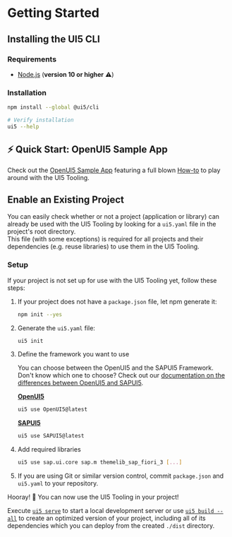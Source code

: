 # Getting Started
## Installing the UI5 CLI
### Requirements
- [Node.js](https://nodejs.org/) (**version 10 or higher** ⚠️)

### Installation
```sh
npm install --global @ui5/cli

# Verify installation
ui5 --help
```

## ⚡️ Quick Start: OpenUI5 Sample App
Check out the [OpenUI5 Sample App](https://github.com/SAP/openui5-sample-app) featuring a full blown [How-to](https://github.com/SAP/openui5-sample-app/#openui5-sample-app) to play around with the UI5 Tooling.

## Enable an Existing Project
You can easily check whether or not a project (application or library) can already be used with the UI5 Tooling by looking for a `ui5.yaml` file in the project's root directory.  
This file (with some exceptions) is required for all projects and their dependencies (e.g. reuse libraries) to use them in the UI5 Tooling.

### Setup
If your project is not set up for use with the UI5 Tooling yet, follow these steps:

1. If your project does not have a `package.json` file, let npm generate it:
    ```sh
    npm init --yes
    ```

1. Generate the `ui5.yaml` file:
    ```sh
    ui5 init
    ```

1. Define the framework you want to use

    You can choose between the OpenUI5 and the SAPUI5 Framework. Don't know which one to choose? Check out our [documentation on the differences between OpenUI5 and SAPUI5](./SAPUI5.md#differences-between-openui5-and-sapui5).

    **[OpenUI5](https://openui5.hana.ondemand.com/)**
    ```sh
    ui5 use OpenUI5@latest
    ```

    **[SAPUI5](https://ui5.sap.com/)**
    ```sh
    ui5 use SAPUI5@latest
    ```

1. Add required libraries
    ```sh
    ui5 use sap.ui.core sap.m themelib_sap_fiori_3 [...]
    ```

1. If you are using Git or similar version control, commit `package.json` and `ui5.yaml` to your repository.

Hooray! 🎉 You can now use the UI5 Tooling in your project!

Execute [`ui5 serve`](./pages/Server.md) to start a local development server or use [`ui5 build --all`](./pages/Builder.md) to create an optimized version of your project, including all of its dependencies which you can deploy from the created `./dist` directory.
